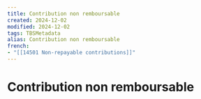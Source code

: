 ```yaml
---
title: Contribution non remboursable
created: 2024-12-02
modified: 2024-12-02
tags: TBSMetadata
alias: Contribution non remboursable
french:
- "[[14501 Non-repayable contributions]]"
---
```

# Contribution non remboursable
